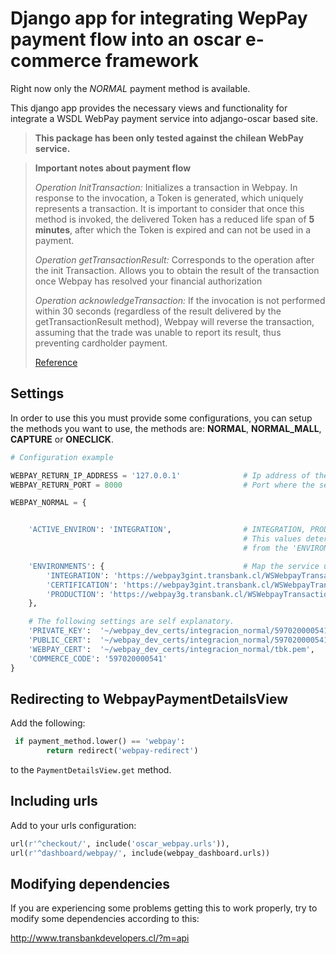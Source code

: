 Django app for integrating WepPay payment flow into an oscar e-commerce framework
=========================

Right now only the *NORMAL* payment method is available.

This django app provides the necessary views and functionality for integrate a WSDL WebPay payment service into adjango-oscar based site.

> **This package has been only tested against the chilean WebPay service.**


> **Important notes about payment flow**
>
> *Operation InitTransaction:* Initializes a transaction in Webpay. In response to the invocation, a 
> Token is generated, which uniquely represents a transaction. It is important to consider that once this method 
> is invoked, the delivered Token has a reduced life span of **5 minutes**, after which the Token 
> is expired and can not be used in a payment.
>
> *Operation getTransactionResult:* Corresponds to the operation after the init Transaction. Allows you to obtain
> the result of the transaction once Webpay has resolved your financial authorization
> 
> *Operation acknowledgeTransaction:* If the invocation is not performed within 30 seconds
> (regardless of the result delivered by the getTransactionResult method), Webpay will reverse the transaction, assuming
> that the trade was unable to report its result, thus preventing cardholder payment.
>
> [Reference](http://www.transbankdevelopers.cl/?m=api "Tbk. Developers")


Settings
--------

In order to use this you must provide some configurations, you can setup the methods you want to use, the methods are:
**NORMAL**, **NORMAL_MALL**, **CAPTURE** or **ONECLICK**.


```python
# Configuration example

WEBPAY_RETURN_IP_ADDRESS = '127.0.0.1'              # Ip address of the host hosting the e-commerce site.
WEBPAY_RETURN_PORT = 8000                           # Port where the server is listening for?

WEBPAY_NORMAL = {


    'ACTIVE_ENVIRON': 'INTEGRATION',                # INTEGRATION, PRODUCTION or CERTIFICATION
                                                    # This values determines which url is used
                                                    # from the 'ENVIRONMENTS' setting.

    'ENVIRONMENTS': {                               # Map the service urls to the active environment value.
        'INTEGRATION': 'https://webpay3gint.transbank.cl/WSWebpayTransaction/cxf/WSWebpayService?wsdl',
        'CERTIFICATION': 'https://webpay3gint.transbank.cl/WSWebpayTransaction/cxf/WSWebpayService?wsdl',
        'PRODUCTION': 'https://webpay3g.transbank.cl/WSWebpayTransaction/cxf/WSWebpayService?wsdl',
    },

    # The following settings are self explanatory.
    'PRIVATE_KEY':  '~/webpay_dev_certs/integracion_normal/597020000541.key',
    'PUBLIC_CERT':  '~/webpay_dev_certs/integracion_normal/597020000541.crt',
    'WEBPAY_CERT':  '~/webpay_dev_certs/integracion_normal/tbk.pem',
    'COMMERCE_CODE': '597020000541'
}
```

Redirecting to **WebpayPaymentDetailsView**
------------------------------------------

Add the following:

```python
 if payment_method.lower() == 'webpay':
        return redirect('webpay-redirect')
```

to the `PaymentDetailsView.get` method.


Including urls
--------------

Add to your urls configuration:

```python
url(r'^checkout/', include('oscar_webpay.urls')),
url(r'^dashboard/webpay/', include(webpay_dashboard.urls))
```

Modifying dependencies
----------------------

If you are experiencing some problems getting this to work properly, try to modify some dependencies according to this:

http://www.transbankdevelopers.cl/?m=api



